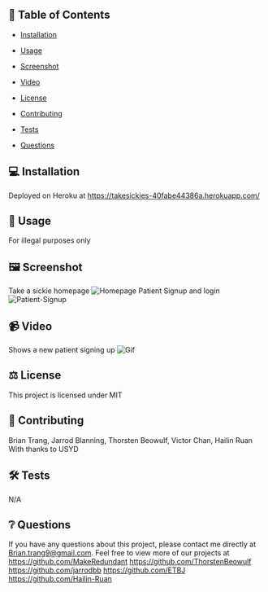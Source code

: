 ## 📓 Table of Contents

- [Installation](#installation)
  
- [Usage](#usage)
  
- [Screenshot](#screenshot)
  
- [Video](#video)
  
- [License](#license)
  
- [Contributing](#contributing)
  
- [Tests](#tests)
  
- [Questions](#questions)
    
## 💻 Installation 

Deployed on Heroku at 
https://takesickies-40fabe44386a.herokuapp.com/
  
## 💬 Usage 

For illegal purposes only

## 🖼️ Screenshot

Take a sickie homepage
![Homepage](./assets/Take%20a%20sickie.jpg.png)
Patient Signup and login 
![Patient-Signup](./assets/Patient_Signup.png)

## 📹 Video

Shows a new patient signing up 
![Gif](./assets/Sickie.gif)

## ⚖️ License 

This project is licensed under MIT
  
## 🤝 Contributing 

Brian Trang,
Jarrod Blanning,
Thorsten Beowulf,
Victor Chan,
Hailin Ruan
With thanks to USYD
  
## 🛠️ Tests

N/A
 
## ❔ Questions

If you have any questions about this project, please contact me directly at Brian.trang9@gmail.com. Feel free to view more of our projects at 
https://github.com/MakeRedundant
https://github.com/ThorstenBeowulf
https://github.com/jarrodbb
https://github.com/ETBJ
https://github.com/Hailin-Ruan
